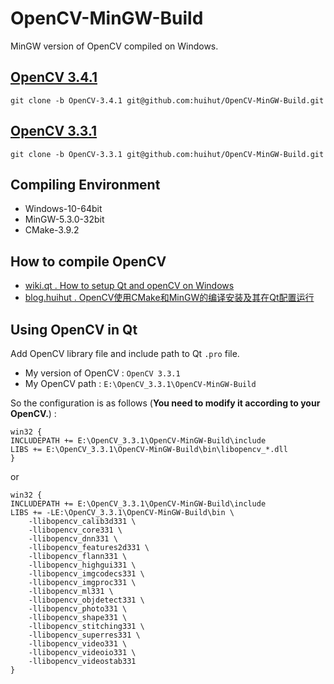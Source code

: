 # OpenCV-MinGW-Build

MinGW version of OpenCV compiled on Windows.

## [OpenCV 3.4.1](https://github.com/huihut/OpenCV-MinGW-Build/tree/OpenCV-3.4.1)

```
git clone -b OpenCV-3.4.1 git@github.com:huihut/OpenCV-MinGW-Build.git
```

## [OpenCV 3.3.1](https://github.com/huihut/OpenCV-MinGW-Build/tree/OpenCV-3.3.1)

```
git clone -b OpenCV-3.3.1 git@github.com:huihut/OpenCV-MinGW-Build.git
```

## Compiling Environment

* Windows-10-64bit
* MinGW-5.3.0-32bit
* CMake-3.9.2

## How to compile OpenCV

* [wiki.qt . How to setup Qt and openCV on Windows](https://wiki.qt.io/How_to_setup_Qt_and_openCV_on_Windows)
* [blog.huihut . OpenCV使用CMake和MinGW的编译安装及其在Qt配置运行](https://blog.huihut.com/2017/12/03/CompiledOpenCVRunInQt/)

## Using OpenCV in Qt

Add OpenCV library file and include path to Qt `.pro` file.

* My version of OpenCV : `OpenCV 3.3.1`
* My OpenCV path : `E:\OpenCV_3.3.1\OpenCV-MinGW-Build`

So the configuration is as follows (**You need to modify it according to your OpenCV.**) :

```
win32 {
INCLUDEPATH += E:\OpenCV_3.3.1\OpenCV-MinGW-Build\include
LIBS += E:\OpenCV_3.3.1\OpenCV-MinGW-Build\bin\libopencv_*.dll
}
```

or

```
win32 {
INCLUDEPATH += E:\OpenCV_3.3.1\OpenCV-MinGW-Build\include
LIBS += -LE:\OpenCV_3.3.1\OpenCV-MinGW-Build\bin \
    -llibopencv_calib3d331 \
    -llibopencv_core331 \
    -llibopencv_dnn331 \
    -llibopencv_features2d331 \
    -llibopencv_flann331 \
    -llibopencv_highgui331 \
    -llibopencv_imgcodecs331 \
    -llibopencv_imgproc331 \
    -llibopencv_ml331 \
    -llibopencv_objdetect331 \
    -llibopencv_photo331 \
    -llibopencv_shape331 \
    -llibopencv_stitching331 \
    -llibopencv_superres331 \
    -llibopencv_video331 \
    -llibopencv_videoio331 \
    -llibopencv_videostab331
}
```